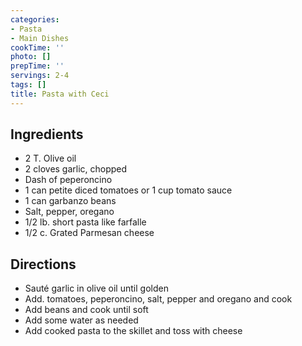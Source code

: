 ```yaml
---
categories:
- Pasta
- Main Dishes
cookTime: ''
photo: []
prepTime: ''
servings: 2-4
tags: []
title: Pasta with Ceci
---
```


## Ingredients 

- 2 T. Olive oil
- 2 cloves garlic, chopped
- Dash of peperoncino 
- 1 can petite diced tomatoes or 1 cup tomato sauce
- 1 can garbanzo beans
- Salt, pepper, oregano
- 1/2 lb. short pasta like farfalle
- 1/2 c. Grated Parmesan cheese

## Directions 

- Sauté garlic in olive oil until golden
- Add. tomatoes, peperoncino, salt, pepper and oregano and cook
- Add beans and cook until soft
- Add some water as needed
- Add cooked pasta to the skillet and toss with cheese